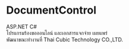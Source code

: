 # DocumentControl
ASP.NET C# <br />
โปรแกรมร้องขอออนไลน์ และเอกสารแจกจ่าย เผยแพร่ <br />
พัฒนาขณะทำงานที่ Thai Cubic Technology CO.,LTD.
